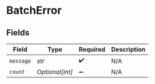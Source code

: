 # BatchError


## Fields

| Field              | Type               | Required           | Description        |
| ------------------ | ------------------ | ------------------ | ------------------ |
| `message`          | *str*              | :heavy_check_mark: | N/A                |
| `count`            | *Optional[int]*    | :heavy_minus_sign: | N/A                |